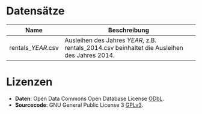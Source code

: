 
# Datensätze


Name | Beschreibung 
--- | --- 
rentals_*YEAR*.csv | Ausleihen des Jahres *YEAR*, z.B. rentals_2014.csv beinhaltet die Ausleihen des Jahres 2014. 


# Lizenzen
* **Daten**: Open Data Commons Open Database License [ODbL](https://opendatacommons.org/licenses/odbl/summary/).
* **Sourcecode**: GNU General Public License 3 [GPLv3](https://www.gnu.org/licenses/gpl-3.0.en.html).
